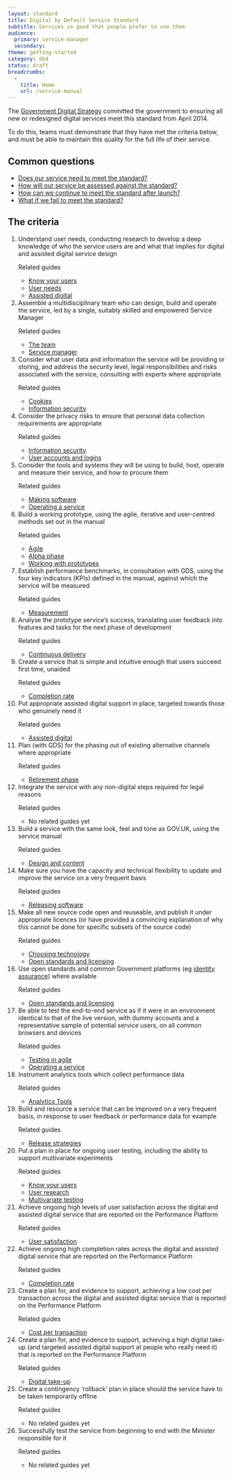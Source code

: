 ```yaml
---
layout: standard
title: Digital by Default Service Standard
subtitle: Services so good that people prefer to use them
audience:
  primary: service-manager
  secondary:
theme: getting-started
category: dbd
status: draft
breadcrumbs:
  -
    title: Home
    url: /service-manual
---
```


<div class="intro">

  <p>The <a href="http://publications.cabinetoffice.gov.uk/digital/strategy/">Government Digital Strategy</a> committed the government to ensuring all new or redesigned digital services meet this standard from April 2014.</p>

  <p>To do this, teams must demonstrate that they have met the criteria below, and must be able to maintain this quality for the full life of their service.</p>

  <h2>Common questions</h2>
  <ul>
    <li><a href="/service-manual/digital-by-default/scope-of-the-standard.html">Does our service need to meet the standard?</a></li>
    <li><a href="/service-manual/digital-by-default/awarding-the-standard.html">How will our service be assessed against the standard?</a></li>
    <li><a href="/service-manual/digital-by-default/maintaining-the-standard.html">How can we continue to meet the standard after launch?</a></li>
    <li><a href="/service-manual/digital-by-default/failure-to-meet-the-standard.html">What if we fail to meet the standard?</a></li>
  </ul>

  <h2>The criteria</h2>
</div>



<ol class="standard">
  <li id="criterion-1">
    <div class="point">Understand user needs, conducting research to develop a deep knowledge of who the service users are and what that implies for digital and assisted digital service design</div>
    <div class="guidance">
      <p>Related guides</p>
      <ul>
        <li><a href="/service-manual/users">Know your users</a></li>
        <li><a href="/service-manual/users/user-needs.html">User needs</a></li>
        <li><a href="/service-manual/assisted-digital">Assisted digital</a></li>
      </ul>
    </div>
  </li>
  <li id="criterion-2">
    <div class="point">
      Assemble a multidisciplinary team who can design, build and operate the service, led by a single, suitably skilled and empowered Service Manager
    </div>
    <div class="guidance">
      <p>Related guides</p>
      <ul>
        <li><a href="/service-manual/the-team">The team</a></li>
        <li><a href="/service-manual/the-team/service-manager.html">Service manager</a></li>
      </ul>
    </div>
  </li>
  <li id="criterion-3">
    <div class="point">Consider what user data and information the service will be providing or storing, and address the security level, legal responsibilities and risks associated with the service, consulting with experts where appropriate</div>
    <div class="guidance">
      <p>Related guides</p>
      <ul>
        <li><a href="/service-manual/making-software/cookies.html">Cookies</a></li>
        <li><a href="/service-manual/making-software/information-security.html">Information security</a></li>
      </ul>
    </div>
  </li>
  <li id="criterion-4">
    <div class="point">Consider the privacy risks to ensure that personal data collection requirements are appropriate</div>
    <div class="guidance">
      <p>Related guides</p>
      <ul>
        <li><a href="/service-manual/making-software/information-security.html">Information security</a></li>
        <li><a href="/service-manual/making-software/logins.html">User accounts and logins</a></li>
      </ul>
    </div>
  </li>
  <li id="criterion-5">
    <div class="point">Consider the tools and systems they will be using to build, host, operate and measure their service, and how to procure them</div>
    <div class="guidance">
      <p>Related guides</p>
      <ul>
        <li><a href="/service-manual/making-software">Making software</a></li>
        <li><a href="/service-manual/operations">Operating a service</a></li>
      </ul>
    </div>
  </li>
  <li id="criterion-6">
    <div class="point">Build a working prototype, using the agile, iterative and user-centred methods set out in the manual</div>
    <div class="guidance">
    <p>Related guides</p>
      <ul>
        <li><a href="/service-manual/agile">Agile</a></li>
        <li><a href="/service-manual/phases/alpha.html">Alpha phase</a></li>
        <li><a href="/service-manual/design-and-content/working-with-prototypes.html">Working with prototypes</a></li>
      </ul>
    </div>
  </li>
  <li id="criterion-7">
    <div class="point">Establish performance benchmarks, in consultation with GDS, using the four key indicators (KPIs) defined in the manual, against which the service will be measured</div>
    <div class="guidance">
      <p>Related guides</p>
      <ul>
        <li><a href="/service-manual/measurement">Measurement</a></li>
      </ul>
    </div>
  </li>
  <li id="criterion-8">
    <div class="point">Analyse the prototype service’s success, translating user feedback into features and tasks for the next phase of development</div>
    <div class="guidance">
      <p>Related guides</p>
      <ul>
        <li><a href="/service-manual/agile/continuous-delivery.html">Continuous delivery</a></li>
      </ul>
    </div>
  </li>
  <li id="criterion-9">
    <div class="point">Create a service that is simple and intuitive enough that users succeed first time, unaided</div>
    <div class="guidance">
      <p>Related guides</p>
      <ul>
  		<li><a href="/service-manual/measurement/completion-rate.html">Completion rate</a></li>
      </ul>
    </div>
  </li>
  <li id="criterion-10">
    <div class="point">Put appropriate assisted digital support in place, targeted towards those who genuinely need it</div>
    <div class="guidance">
      <p>Related guides</p>
      <ul>
        <li><a href="/service-manual/assisted-digital">Assisted digital</a></li>
      </ul>
    </div>
  </li>
  <li id="criterion-11">
    <div class="point">Plan (with GDS) for the phasing out of existing alternative channels where appropriate</div>
    <div class="guidance">
      <p>Related guides</p>
      <ul>
        <li><a href="/service-manual/phases/retirement.html">Retirement phase</a></li>
      </ul>
    </div>
  </li>
  <li id="criterion-12">
    <div class="point">Integrate the service with any non-digital steps required for legal reasons</div>
    <div class="guidance">
      <p>Related guides</p>
      <ul>
        <li>No related guides yet</li>
      </ul>
    </div>
  </li>
  <li id="criterion-13">
    <div class="point">Build a service with the same look, feel and tone as GOV.UK, using the service manual</div>
    <div class="guidance">
      <p>Related guides</p>
      <ul>
        <li><a href="/service-manual/design-and-content">Design and content</a></li>
      </ul>
    </div>
  </li>
  <li id="criterion-14">
    <div class="point">Make sure you have the capacity and technical flexibility to update and improve the service on a very frequent basis</div>
    <div class="guidance">
      <p>Related guides</p>
      <ul>
        <li><a href="/service-manual/making-software/release-strategies.html">Releasing software</a></li>
      </ul>
    </div>
  </li>
  <li id="criterion-15">
    <div class="point">Make all new source code open and reuseable, and publish it under appropriate licences (or have provided a convincing explanation of why this cannot be done for specific subsets of the source code)</div>
    <div class="guidance">
      <p>Related guides</p>
      <ul>
        <li><a href="/service-manual/making-software/choosing-technology.html">Choosing technology</a></li>
        <li><a href="/service-manual/making-software/open-standards-and-licensing.html">Open standards and licensing</a></li>
      </ul>
    </div>
  </li>
  <li id="criterion-16">
    <div class="point">Use open standards and common Government platforms (eg <a href="/service-manual/identity-assurance">identity assurance</a>) where available</div>
    <div class="guidance">
      <p>Related guides</p>
      <ul>
        <li><a href="/service-manual/making-software/open-standards-and-licensing.html">Open standards and licensing</a></li>
      </ul>
    </div>
  </li>
  <li id="criterion-17">
    <div class="point">Be able to test the end-to-end service as if it were in an environment identical to that of the live version, with dummy accounts and a representative sample of potential service users, on all common browsers and devices</div>
    <div class="guidance">
      <p>Related guides</p>
      <ul>
        <li><a href="/service-manual/making-software/testing-in-agile.html">Testing in agile</a></li>
        <li><a href="/service-manual/operations">Operating a service</a></li>
      </ul>
    </div>
  </li>
  <li id="criterion-18">
    <div class="point">Instrument analytics tools which collect performance data</div>
    <div class="guidance">
      <p>Related guides</p>
      <ul>
        <li><a href="/service-manual/making-software/analytics-tools.html">Analytics Tools</a></li>
      </ul>
    </div>
  </li>
  <li id="criterion-19">
    <div class="point">Build and resource a service that can be improved on a very frequent basis, in response to user feedback or performance data for example</div>
    <div class="guidance">
      <p>Related guides</p>
      <ul>
        <li><a href="/service-manual/making-software/release-strategies.html">Release strategies</a></li>
      </ul>
    </div>
  </li>
  <li id="criterion-20">
    <div class="point">Put a plan in place for ongoing user testing, including the ability to support multivariate experiments</div>
    <div class="guidance">
      <p>Related guides</p>
      <ul>
        <li><a href="/service-manual/users">Know your users</a></li>
        <li><a href="/service-manual/users/user-research">User research</a></li>
        <li><a href="/service-manual/users/user-research/multivariate-testing.html">Multivariate testing</a></li>
      </ul>
    </div>
  </li>
  <li id="criterion-21">
    <div class="point">Achieve ongoing high levels of user satisfaction across the digital and assisted digital service that are reported on the Performance Platform</div>
    <div class="guidance">
      <p>Related guides</p>
      <ul>
        <li><a href="/service-manual/measurement/user-satisfaction.html">User satisfaction</a></li>
      </ul>
    </div>
  </li>
  <li id="criterion-22">
    <div class="point">Achieve ongoing high completion rates across the digital and assisted digital service that are reported on the Performance Platform</div>
    <div class="guidance">
      <p>Related guides</p>
      <ul>
        <li><a href="/service-manual/measurement/completion-rate.html">Completion rate</a></li>
      </ul>
    </div>
  </li>
  <li id="criterion-23">
    <div class="point">Create a plan for, and evidence to support, achieving a low cost per transaction across the digital and assisted digital service that is reported on the Performance Platform</div>
    <div class="guidance">
      <p>Related guides</p>
      <ul>
        <li><a href="/service-manual/measurement/cost-per-transaction.html">Cost per transaction</a></li>
      </ul>
    </div>
  </li>
  <li id="criterion-24">
    <div class="point">Create a plan for, and evidence to support, achieving a high digital take-up (and targeted assisted digital support at people who really need it) that is reported on the Performance Platform</div>
    <div class="guidance">
      <p>Related guides</p>
      <ul>
        <li><a href="/service-manual/measurement/digital-takeup.html">Digital take-up</a></li>
      </ul>
    </div>
  </li>
  <li id="criterion-25">
    <div class="point">Create a contingency ‘rollback’ plan in place should the service have to be taken temporarily offline</div>
    <div class="guidance">
      <p>Related guides</p>
      <ul>
        <li>No related guides yet</li>
      </ul>
    </div>
  </li>
  <li id="criterion-26">
    <div class="point">Successfully test the service from beginning to end with the Minister responsible for it</div>
    <div class="guidance">
      <p>Related guides</p>
      <ul>
        <li>No related guides yet</li>
      </ul>
    </div>
  </li>
</ol>


